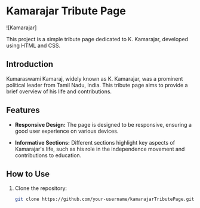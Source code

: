 # Kamarajar Tribute Page

![Kamarajar]

This project is a simple tribute page dedicated to K. Kamarajar, developed using HTML and CSS.

## Introduction

Kumaraswami Kamaraj, widely known as K. Kamarajar, was a prominent political leader from Tamil Nadu, India. This tribute page aims to provide a brief overview of his life and contributions.

## Features

- **Responsive Design:** The page is designed to be responsive, ensuring a good user experience on various devices.

- **Informative Sections:** Different sections highlight key aspects of Kamarajar's life, such as his role in the independence movement and contributions to education.

## How to Use

1. Clone the repository:

   ```bash
   git clone https://github.com/your-username/kamarajarTributePage.git
